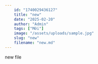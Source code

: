```yaml
---
    id: "1740029436127"
    title: "new"
    date: "2025-02-20"
    author: "Admin"
    tags: ["Mới"]
    image: "/assets/uploads/sample.jpg"
    slug: "new"
    filename: "new.md"
---
```

new file